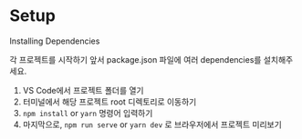 # Setup
Installing Dependencies

각 프로젝트를 시작하기 앞서 package.json 파일에 여러 dependencies를 설치해주세요.
1. VS Code에서 프로젝트 폴더를 열기
2. 터미널에서 해당 프로젝트 root 디렉토리로 이동하기
3. `npm install` or `yarn` 명령어 입력하기
4. 마지막으로, `npm run serve` or `yarn dev` 로 브라우저에서 프로젝트 미리보기 